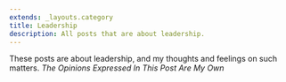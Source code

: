```yaml
---
extends: _layouts.category
title: Leadership
description: All posts that are about leadership.
---
```


These posts are about leadership, and my thoughts and feelings on such matters. *The Opinions Expressed In This Post Are My Own*